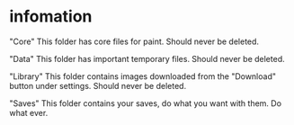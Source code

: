# infomation
"Core\"
This folder has core files for paint.
Should never be deleted.

"Data\"
This folder has important temporary files.
Should never be deleted.

"Library\"
This folder contains images downloaded from the "Download" button under settings.
Should never be deleted.

"Saves\"
This folder contains your saves, do what you want with them.
Do what ever.
